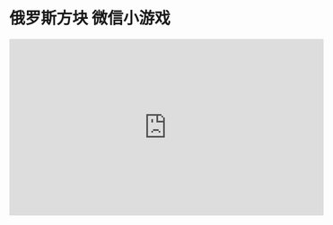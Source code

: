 # 俄罗斯方块 微信小游戏
<iframe width="560" height="315" src="https://www.youtube.com/embed/VD8DH9CFkYI" frameborder="0" allow="autoplay; encrypted-media" allowfullscreen></iframe>
